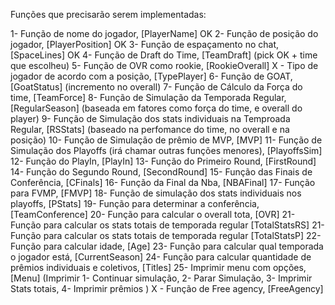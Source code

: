 Funções que precisarão serem implementadas:

1- Função de nome do jogador, [PlayerName] OK
2- Função de posição do jogador, [PlayerPosition] OK
3- Função de espaçamento no chat, [SpaceLines] OK
4- Função de Draft do Time, [TeamDraft] (pick OK + time que escolheu)
5- Função de OVR como rookie, [RookieOverall]
X - Tipo de jogador de acordo com a posição, [TypePlayer]
6- Função de GOAT, [GoatStatus] (incremento no overall)
7- Função de Cálculo da Força do time, [TeamForce]
8- Função de Simulação da Temporada Regular, [RegularSeason] (baseada em fatores como força do time, e overall do player)
9- Função de Simulação dos stats individuais na Temproada Regular, [RSStats] (baseado na perfomance do time, no overall e na posição)
10- Função de Simulação de prêmio de MVP, [MVP]
11- Função de Simulação dos Playoffs (irá chamar outras funções menores), [PlayoffsSim]
12- Função do PlayIn, [PlayIn]
13- Função do Primeiro Round, [FirstRound]
14- Função do Segundo Round, [SecondRound]
15- Função das Finais de Conferência, [CFinals]
16- Função da Final da Nba, [NBAFinal]
17- Função para FVMP, [FMVP]
18- Função de simulação dos stats individuais nos playoffs, [PStats]
19- Função para determinar a conferência, [TeamConference]
20- Função para calcular o overall tota, [OVR]
21- Função para calcular os stats totais de temporada regular [TotalStatsRS]
21- Função para calcular os stats totais de temporada regular [TotalStatsP]
22- Função para calcular idade, [Age]
23- Função para calcular qual temporada o jogador está, [CurrentSeason]
24- Função para calcular quantidade de prêmios individuais e coletivos, [Titles]
25- Imprimir menu com opções, [Menu] (Imprimir 1- Continuar simulação, 2- Parar Simulação, 3- Imprimir Stats totais, 4- Imprimir prêmios )
X - Função de Free agency, [FreeAgency]